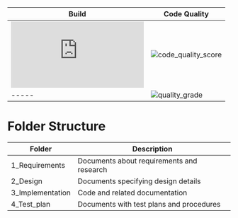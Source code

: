 |Build|Code Quality|
|-----|------------|
|![AppVeyor branch](https://img.shields.io/appveyor/build/Ahav7/Mini-Project/README.md)|![code_quality_score](https://www.code-inspector.com/project/21293/score/svg)|
|-----|![quality_grade](https://www.code-inspector.com/project/21293/status/svg)|

# Folder Structure
|Folder|Description|
|------|-----------|
|1_Requirements|Documents about requirements and research|
|2_Design|Documents specifying design details|
|3_Implementation|Code and related documentation|
|4_Test_plan|Documents with test plans and procedures|
 
